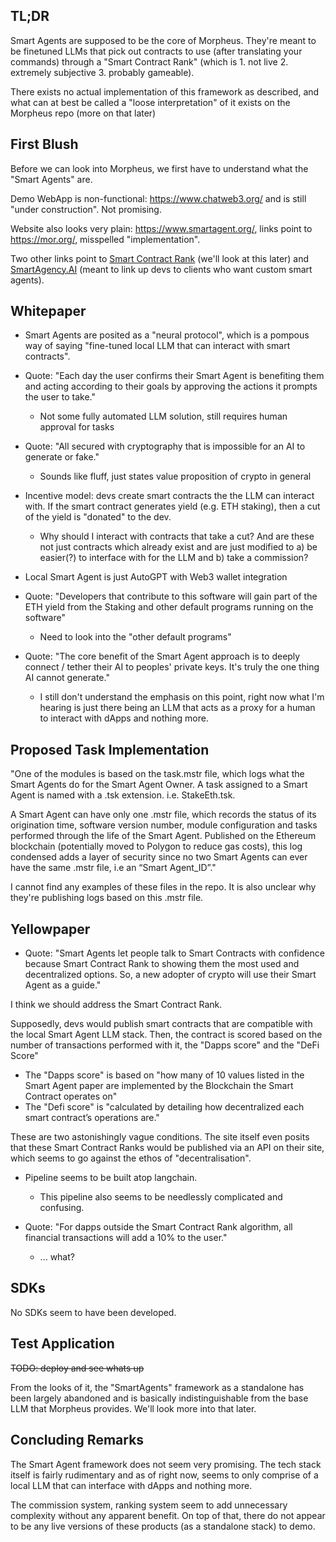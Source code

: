 ## __TL;DR__
Smart Agents are supposed to be the core of Morpheus. They're meant to be finetuned LLMs that pick out contracts to use (after translating your commands) through a "Smart Contract Rank" (which is 1. not live 2. extremely subjective 3. probably gameable).

There exists no actual implementation of this framework as described, and what can at best be called a "loose interpretation" of it exists on the Morpheus repo (more on that later)


## __First Blush__

Before we can look into Morpheus, we first have to understand what the "Smart Agents" are.

Demo WebApp is non-functional: https://www.chatweb3.org/ and is still "under construction". Not promising.

Website also looks very plain: https://www.smartagent.org/, links point to https://mor.org/, misspelled "implementation".

Two other links point to [Smart Contract Rank](https://www.smartcontractrank.org/) (we'll look at this later) and [SmartAgency.AI](https://www.smartagency.ai/) (meant to link up devs to clients who want custom smart agents).

## __Whitepaper__

- Smart Agents are posited as a "neural protocol", which is a pompous way of saying "fine-tuned local LLM that can interact with smart contracts".  

- Quote: "Each day the user confirms their Smart Agent is benefiting them and acting according to their goals by approving the actions it prompts the user to take." 
	- Not some fully automated LLM solution, still requires human approval for tasks

- Quote: "All secured with cryptography that is impossible for an AI to generate or fake."
	- Sounds like fluff, just states value proposition of crypto in general

- Incentive model: devs create smart contracts the the LLM can interact with. If the smart contract generates yield (e.g. ETH staking), then a cut of the yield is "donated" to the dev.
	- Why should I interact with contracts that take a cut? And are these not just contracts which already exist and are just modified to a) be easier(?) to interface with for the LLM and b) take a commission?

- Local Smart Agent is just AutoGPT with Web3 wallet integration

- Quote: "Developers that contribute to this software will gain part of the ETH yield from the Staking and other default programs running on the software" 
	- Need to look into the "other default programs"

- Quote: "The core benefit of the Smart Agent approach is to deeply connect / tether their AI to peoples' private keys. It's truly the one thing AI cannot generate."
	- I still don't understand the emphasis on this point, right now what I'm hearing is just there being an LLM that acts as a proxy for a human to interact with dApps and nothing more. 

## __Proposed Task Implementation__

"One of the modules is based on the task.mstr file, which logs what the Smart Agents do for the Smart Agent Owner. A task assigned to a Smart Agent is named with a .tsk extension. i.e. StakeEth.tsk.

A Smart Agent can have only one .mstr file, which records the status of its origination time, software version number, module configuration and tasks performed through the life of the Smart Agent. Published on the Ethereum blockchain (potentially moved to Polygon to reduce gas costs), this log condensed adds a layer of security since no two Smart Agents can ever have the same .mstr file, i.e an “Smart Agent_ID”."

I cannot find any examples of these files in the repo. It is also unclear why they're publishing logs based on this .mstr file.

## __Yellowpaper__

- Quote: "Smart Agents let people talk to Smart Contracts with confidence because Smart Contract Rank to showing them the most used and decentralized options. So, a new adopter of crypto will use their Smart Agent as a guide."

I think we should address the Smart Contract Rank. 

Supposedly, devs would publish smart contracts that are compatible with the local Smart Agent LLM stack. Then, the contract is scored based on the number of transactions performed with it, the "Dapps score" and the "DeFi Score"

- The "Dapps score" is based on "how many of 10 values listed in the Smart Agent paper are implemented by the Blockchain the Smart Contract operates on"
- The "Defi score" is "calculated by detailing how decentralized each smart contract’s operations are."

These are two astonishingly vague conditions. The site itself even posits that these Smart Contract Ranks would be published via an API on their site, which seems to go against the ethos of "decentralisation".

- Pipeline seems to be built atop langchain.
	- This pipeline also seems to be needlessly complicated and confusing. 

- Quote: "For dapps outside the Smart Contract Rank algorithm, all financial transactions will add a 10% to the user."
	- ... what?

## __SDKs__

No SDKs seem to have been developed. 

## __Test Application__

~~TODO: deploy and see whats up~~

From the looks of it, the "SmartAgents" framework as a standalone has been largely abandoned and is basically indistinguishable from the base LLM that Morpheus provides. We'll look more into that later.

## __Concluding Remarks__

The Smart Agent framework does not seem very promising. The tech stack itself is fairly rudimentary and as of right now, seems to only comprise of a local LLM that can interface with dApps and nothing more. 

The commission system, ranking system seem to add unnecessary complexity without any apparent benefit. On top of that, there do not appear to be any live versions of these products (as a standalone stack) to demo.

